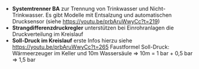 

 - **Systemtrenner BA** zur Trennung von Trinkwasser und Nicht-Trinkwasser. Es gibt Modelle  mit Entsalzung und automatischen Drucksensor (siehe https://youtu.be/prbAruWwyCc?t=219)
 - **Strangdifferenzdruckregler** unterstützen bei Einrohranlagen die Druckverteilung im Kreislauf
 - **Soll-Druck im Kreislauf** erste Infos hierzu siehe https://youtu.be/prbAruWwyCc?t=265 Faustformel Soll-Druck: Wärmeerzeuger im Keller und 10m Wassersäule => 10m = 1 bar + 0,5 bar => 1,5 bar
